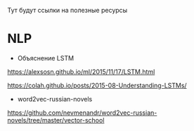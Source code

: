 Тут будут ссылки на полезные ресурсы


# NLP
* Объяснение LSTM

https://alexsosn.github.io/ml/2015/11/17/LSTM.html

https://colah.github.io/posts/2015-08-Understanding-LSTMs/

* word2vec-russian-novels

https://github.com/nevmenandr/word2vec-russian-novels/tree/master/vector-school
